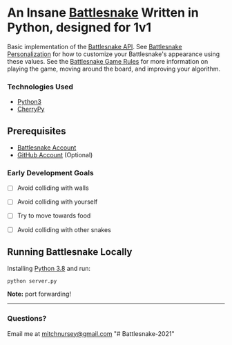 # An Insane [Battlesnake](http://play.battlesnake.com) Written in Python, designed for 1v1

Basic implementation of the [Battlesnake API](https://docs.battlesnake.com/references/api).
See [Battlesnake Personalization](https://docs.battlesnake.com/references/personalization) for how to customize your Battlesnake's appearance using these values.
See the [Battlesnake Game Rules](https://docs.battlesnake.com/references/rules) for more information on playing the game, moving around the board, and improving your algorithm.

### Technologies Used

* [Python3](https://www.python.org/)
* [CherryPy](https://cherrypy.org/)


## Prerequisites

* [Battlesnake Account](https://play.battlesnake.com)
* [GitHub Account](https://github.com) (Optional)


### Early Development Goals


- [ ] Avoid colliding with walls
- [ ] Avoid colliding with yourself
- [ ] Try to move towards food
- [ ] Avoid colliding with other snakes


## Running Battlesnake Locally

Installing [Python 3.8](https://www.python.org/downloads/) and run:

```shell
python server.py
```

**Note:** port forwarding!


---


### Questions?
Email me at mitchnursey@gmail.com
"# Battlesnake-2021" 
